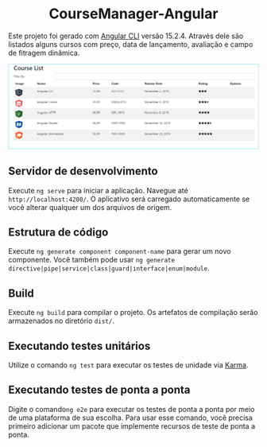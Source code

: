 <div class = "container">
<h1 align="center">
CourseManager-Angular
</h1

Este projeto foi gerado com [Angular CLI](https://github.com/angular/angular-cli) versão 15.2.4. Através dele são listados alguns cursos com preço, data de lançamento, avaliação e campo de fitragem dinâmica.   

![lista de cursos](src/assets/images/course-list.jpg)


## Servidor de desenvolvimento

Execute `ng serve` para iniciar a aplicação. Navegue até `http://localhost:4200/`. O aplicativo será carregado automaticamente se você alterar qualquer um dos arquivos de origem.

## Estrutura de código

Execute `ng generate component component-name` para gerar um novo componente. Você também pode usar `ng generate directive|pipe|service|class|guard|interface|enum|module`.

## Build

Execute `ng build` para compilar o projeto. Os artefatos de compilação serão armazenados no diretório `dist/`.

## Executando testes unitários

Utilize o comando `ng test` para executar os testes de unidade via [Karma](https://karma-runner.github.io).

## Executando testes de ponta a ponta

Digite o comando`ng e2e` para executar os testes de ponta a ponta por meio de uma plataforma de sua escolha. Para usar esse comando, você precisa primeiro adicionar um pacote que implemente recursos de teste de ponta a ponta.
